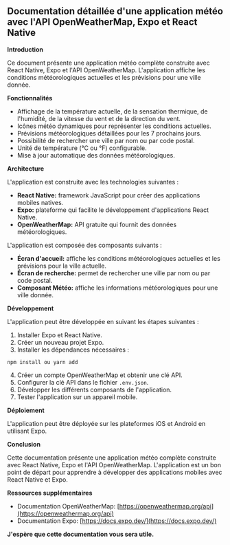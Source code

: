 ## Documentation détaillée d'une application météo avec l'API OpenWeatherMap, Expo et React Native

**Introduction**

Ce document présente une application météo complète construite avec React Native, Expo et l'API OpenWeatherMap. L'application affiche les conditions météorologiques actuelles et les prévisions pour une ville donnée.

**Fonctionnalités**

* Affichage de la température actuelle, de la sensation thermique, de l'humidité, de la vitesse du vent et de la direction du vent.
* Icônes météo dynamiques pour représenter les conditions actuelles.
* Prévisions météorologiques détaillées pour les 7 prochains jours.
* Possibilité de rechercher une ville par nom ou par code postal.
* Unité de température (°C ou °F) configurable.
* Mise à jour automatique des données météorologiques.

**Architecture**

L'application est construite avec les technologies suivantes :

* **React Native:** framework JavaScript pour créer des applications mobiles natives.
* **Expo:** plateforme qui facilite le développement d'applications React Native.
* **OpenWeatherMap:** API gratuite qui fournit des données météorologiques.

L'application est composée des composants suivants :

* **Écran d'accueil:** affiche les conditions météorologiques actuelles et les prévisions pour la ville actuelle.
* **Écran de recherche:** permet de rechercher une ville par nom ou par code postal.
* **Composant Météo:** affiche les informations météorologiques pour une ville donnée.

**Développement**

L'application peut être développée en suivant les étapes suivantes :

1. Installer Expo et React Native.
2. Créer un nouveau projet Expo.
3. Installer les dépendances nécessaires :

```
npm install ou yarn add
```

4. Créer un compte OpenWeatherMap et obtenir une clé API.
5. Configurer la clé API dans le fichier `.env.json`.
6. Développer les différents composants de l'application.
7. Tester l'application sur un appareil mobile.

**Déploiement**

L'application peut être déployée sur les plateformes iOS et Android en utilisant Expo.

**Conclusion**

Cette documentation présente une application météo complète construite avec React Native, Expo et l'API OpenWeatherMap. L'application est un bon point de départ pour apprendre à développer des applications mobiles avec React Native et Expo.

**Ressources supplémentaires**

* Documentation OpenWeatherMap: [https://openweathermap.org/api](https://openweathermap.org/api)
* Documentation Expo: [https://docs.expo.dev/](https://docs.expo.dev/)



**J'espère que cette documentation vous sera utile.**

